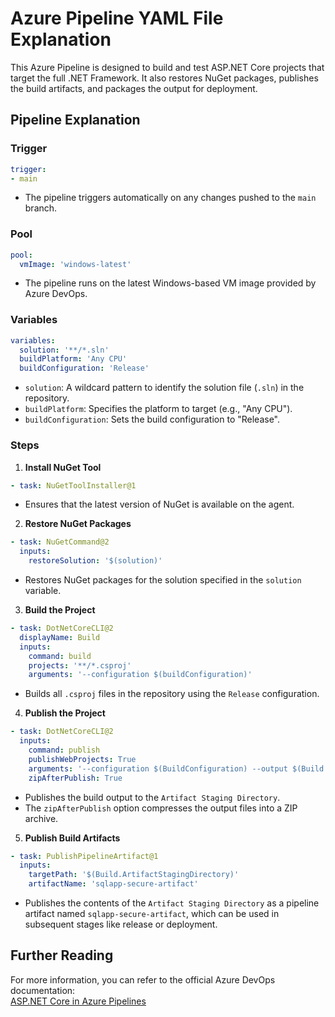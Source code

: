 # Azure Pipeline YAML File Explanation

This Azure Pipeline is designed to build and test ASP.NET Core projects that target the full .NET Framework. It also restores NuGet packages, publishes the build artifacts, and packages the output for deployment.

## Pipeline Explanation

### Trigger
```yaml
trigger:
- main
```
- The pipeline triggers automatically on any changes pushed to the `main` branch.

### Pool
```yaml
pool:
  vmImage: 'windows-latest'
```
- The pipeline runs on the latest Windows-based VM image provided by Azure DevOps.

### Variables
```yaml
variables:
  solution: '**/*.sln'
  buildPlatform: 'Any CPU'
  buildConfiguration: 'Release'
```
- `solution`: A wildcard pattern to identify the solution file (`.sln`) in the repository.
- `buildPlatform`: Specifies the platform to target (e.g., "Any CPU").
- `buildConfiguration`: Sets the build configuration to "Release".

### Steps

1. **Install NuGet Tool**
```yaml
- task: NuGetToolInstaller@1
```
- Ensures that the latest version of NuGet is available on the agent.

2. **Restore NuGet Packages**
```yaml
- task: NuGetCommand@2
  inputs:
    restoreSolution: '$(solution)'
```
- Restores NuGet packages for the solution specified in the `solution` variable.

3. **Build the Project**
```yaml
- task: DotNetCoreCLI@2
  displayName: Build
  inputs:
    command: build
    projects: '**/*.csproj'
    arguments: '--configuration $(buildConfiguration)'
```
- Builds all `.csproj` files in the repository using the `Release` configuration.

4. **Publish the Project**
```yaml
- task: DotNetCoreCLI@2
  inputs:
    command: publish
    publishWebProjects: True
    arguments: '--configuration $(BuildConfiguration) --output $(Build.ArtifactStagingDirectory)'
    zipAfterPublish: True
```
- Publishes the build output to the `Artifact Staging Directory`.
- The `zipAfterPublish` option compresses the output files into a ZIP archive.

5. **Publish Build Artifacts**
```yaml
- task: PublishPipelineArtifact@1
  inputs:
    targetPath: '$(Build.ArtifactStagingDirectory)' 
    artifactName: 'sqlapp-secure-artifact'
```
- Publishes the contents of the `Artifact Staging Directory` as a pipeline artifact named `sqlapp-secure-artifact`, which can be used in subsequent stages like release or deployment.

## Further Reading
For more information, you can refer to the official Azure DevOps documentation:  
[ASP.NET Core in Azure Pipelines](https://docs.microsoft.com/azure/devops/pipelines/languages/dotnet-core)
